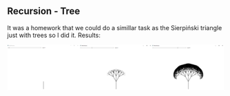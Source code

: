 ## Recursion - Tree

It was a homework that we could do a simillar task as the Sierpiński triangle just with trees so I did it. Results:

<img align="center" src="../../Screenshots/tree.png">

